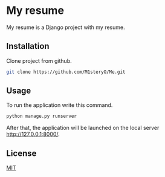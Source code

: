 # My resume

My resume is a Django project with my resume.

## Installation

Clone project from github.

```bash
git clone https://github.com/M1steryO/Me.git
```

## Usage

To run the application write this command.

```bash
python manage.py runserver
```

After that, the application will be launched on the local server http://127.0.0.1:8000/.


## License
[MIT](https://choosealicense.com/licenses/mit/)
